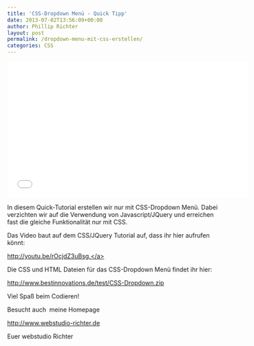 ```yaml
---
title: 'CSS-Dropdown Menü - Quick Tipp'
date: 2013-07-02T13:56:09+00:00
author: Phillip Richter
layout: post
permalink: /dropdown-menu-mit-css-erstellen/
categories: CSS
---
```

<iframe src="//www.youtube.com/embed/wKP1O1tyVvA" height="315" width="560" allowfullscreen="" frameborder="0"></iframe>

In diesem Quick-Tutorial erstellen wir nur mit CSS-Dropdown Menü. Dabei verzichten wir auf die Verwendung von Javascript/JQuery und erreichen fast die gleiche Funktionalität nur mit CSS.
  
Das Video baut auf dem CSS/JQuery Tutorial auf, dass ihr hier aufrufen könnt:

<a title="CSS Navigation" href="http://youtu.be/rOcjdZ3uBsg." target="_blank">http://youtu.be/rOcjdZ3uBsg.</a>

Die CSS und HTML Dateien für das CSS-Dropdown Menü findet ihr hier:

<a title="Dateien für das Dropdown CSS-Menü" href="http://www.bestinnovations.de/test/CSS-Dropdown.zip" target="_blank">http://www.bestinnovations.de/test/CSS-Dropdown.zip</a>

Viel Spaß beim Codieren!

Besucht auch  meine Homepage

<a title="webstudio Richter" href="http://www.webstudio-richter.de" target="_blank">http://www.webstudio-richter.de</a>

Euer webstudio Richter
